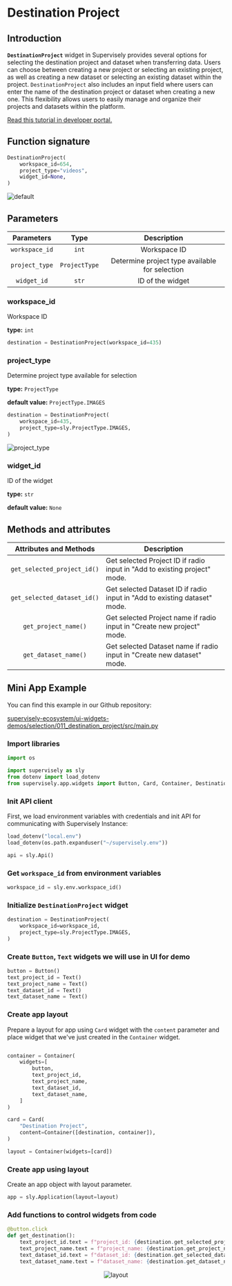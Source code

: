 # Destination Project

## Introduction

**`DestinationProject`** widget in Supervisely provides several options for selecting the destination project and dataset when transferring data. Users can choose between creating a new project or selecting an existing project, as well as creating a new dataset or selecting an existing dataset within the project. `DestinationProject` also includes an input field where users can enter the name of the destination project or dataset when creating a new one. This flexibility allows users to easily manage and organize their projects and datasets within the platform.

[Read this tutorial in developer portal.](https://developer.supervise.ly/app-development/widgets/selection/destinationproject)

## Function signature

```python
DestinationProject(
    workspace_id=654,
    project_type="videos",
    widget_id=None,
)
```

![default](https://user-images.githubusercontent.com/79905215/225234197-95dd3c3a-18dc-4fed-a583-b46cf101217c.png)

## Parameters

|   Parameters   |     Type      |                  Description                   |
| :------------: | :-----------: | :--------------------------------------------: |
| `workspace_id` |     `int`     |                  Workspace ID                  |
| `project_type` | `ProjectType` | Determine project type available for selection |
|  `widget_id`   |     `str`     |                ID of the widget                |

### workspace_id

Workspace ID

**type:** `int`

```python
destination = DestinationProject(workspace_id=435)
```

### project_type

Determine project type available for selection

**type:** `ProjectType`

**default value:** `ProjectType.IMAGES`

```python
destination = DestinationProject(
    workspace_id=435,
    project_type=sly.ProjectType.IMAGES,
)
```

![project_type](https://user-images.githubusercontent.com/79905215/225234270-efeb6a3c-45a0-4a4c-9464-e0ba8e67f2d9.png)

### widget_id

ID of the widget

**type:** `str`

**default value:** `None`

## Methods and attributes

|   Attributes and Methods    | Description                                                               |
| :-------------------------: | ------------------------------------------------------------------------- |
| `get_selected_project_id()` | Get selected Project ID if radio input in "Add to existing project" mode. |
| `get_selected_dataset_id()` | Get selected Dataset ID if radio input in "Add to existing dataset" mode. |
|    `get_project_name()`     | Get selected Project name if radio input in "Create new project" mode.    |
|    `get_dataset_name()`     | Get selected Dataset name if radio input in "Create new dataset" mode.    |

## Mini App Example

You can find this example in our Github repository:

[supervisely-ecosystem/ui-widgets-demos/selection/011_destination_project/src/main.py](https://github.com/supervisely-ecosystem/ui-widgets-demos/blob/master/selection/011_destination_project/src/main.py)

### Import libraries

```python
import os

import supervisely as sly
from dotenv import load_dotenv
from supervisely.app.widgets import Button, Card, Container, DestinationProject, Text
```

### Init API client

First, we load environment variables with credentials and init API for communicating with Supervisely Instance:

```python
load_dotenv("local.env")
load_dotenv(os.path.expanduser("~/supervisely.env"))

api = sly.Api()
```

### Get `workspace_id` from environment variables

```python
workspace_id = sly.env.workspace_id()
```

### Initialize `DestinationProject` widget

```python
destination = DestinationProject(
    workspace_id=workspace_id,
    project_type=sly.ProjectType.IMAGES,
)
```

### Create `Button`, `Text` widgets we will use in UI for demo

```python
button = Button()
text_project_id = Text()
text_project_name = Text()
text_dataset_id = Text()
text_dataset_name = Text()
```

### Create app layout

Prepare a layout for app using `Card` widget with the `content` parameter and place widget that we've just created in the `Container` widget.

```python

container = Container(
    widgets=[
        button,
        text_project_id,
        text_project_name,
        text_dataset_id,
        text_dataset_name,
    ]
)

card = Card(
    "Destination Project",
    content=Container([destination, container]),
)

layout = Container(widgets=[card])
```

### Create app using layout

Create an app object with layout parameter.

```python
app = sly.Application(layout=layout)
```

### Add functions to control widgets from code

```python
@button.click
def get_destination():
    text_project_id.text = f"project_id: {destination.get_selected_project_id()}"
    text_project_name.text = f"project_name: {destination.get_project_name()}"
    text_dataset_id.text = f"dataset_id: {destination.get_selected_dataset_id()}"
    text_dataset_name.text = f"dataset_name: {destination.get_dataset_name()}"
```

<p align="center">
    <img src="https://user-images.githubusercontent.com/79905215/225239059-f33aa092-a74f-47eb-93d3-247aec410e57.gif" alt="layout">
</p>
